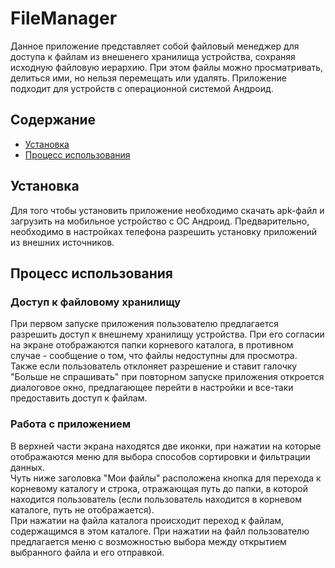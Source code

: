 # FileManager

Данное приложение представляет собой файловый менеджер для доступа к файлам из внешенего хранилища устройства, сохраняя исходную файловую иерархию. При этом файлы можно просматривать, делиться ими, но нельзя перемещать или удалять. Приложение подходит для устройств с операционной системой Андроид.

## Содержание
* [Установка](#download)
* [Процесс использования](#technologies)

## Установка
Для того чтобы установить приложение необходимо скачать apk-файл и загрузить на мобильное устройство с ОС Андроид. Предварительно, необходимо в настройках телефона разрешить установку приложений из внешних источников.   

## Процесс использования
### Доступ к файловому хранилищу
При первом запуске приложения пользователю предлагается разрешить доступ к внешнему хранилищу устройства. При его согласии на экране отображаются папки корневого каталога, в противном случае - сообщение о том, что файлы недоступны для просмотра.   
Также если пользователь отклоняет разрешение и ставит галочку "Больше не спрашивать" при повторном запуске приложения откроется диалоговое окно, предлагающее перейти в настройки и все-таки предоставить доступ к файлам.   
### Работа с приложением
В верхней части экрана находятся две иконки, при нажатии на которые отображаются меню для выбора способов сортировки и фильтрации данных.   
Чуть ниже заголовка "Мои файлы" расположена кнопка для перехода к корневому каталогу и строка, отражающая путь до папки, в которой находится пользователь (если пользователь находится в корневом каталоге, путь не отображается).   
При нажатии на файла каталога происходит переход к файлам, содержащимся в этом каталоге. При нажатии на файл пользователю предлагается меню с возможностью выбора между открытием выбранного файла и его отправкой.   
